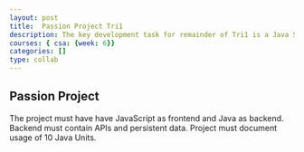 ```yaml
---
layout: post
title:  Passion Project Tri1
description: The key development task for remainder of Tri1 is a Java Spring Passion Project.
courses: { csa: {week: 6}}
categories: []
type: collab
---
```


## Passion Project
The project must have have JavaScript as frontend and Java as backend.  Backend must contain APIs and persistent data.   Project must document usage of 10 Java Units.